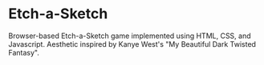 # Etch-a-Sketch
Browser-based Etch-a-Sketch game implemented using HTML, CSS, and Javascript.
Aesthetic inspired by Kanye West's "My Beautiful Dark Twisted Fantasy".
